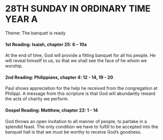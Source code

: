 # 28TH SUNDAY IN ORDINARY TIME YEAR A
Theme: The banquet is ready

#### 1st Reading: Isaiah, chapter 25: 6 – 10a
At the end of time, God will provide a fitting banquet for all his people. He will reveal himself to us, so that we shall see the face of he whom we worship.

#### 2nd Reading: Philippians, chapter 4: 12 - 14, 19 - 20
Paul shows appreciation for the help he received from the congregation at Philippi. A message from this scripture is that God will abundantly reward the acts of charity we perform.

#### Gospel Reading: Matthew, chapter 22: 1 - 14
God throws an open invitation to all manner of people, to partake in a splendid feast. The only condition we have to fulfill to be accepted into the banquet hall is that we must be worthy to receive God’s goodness.